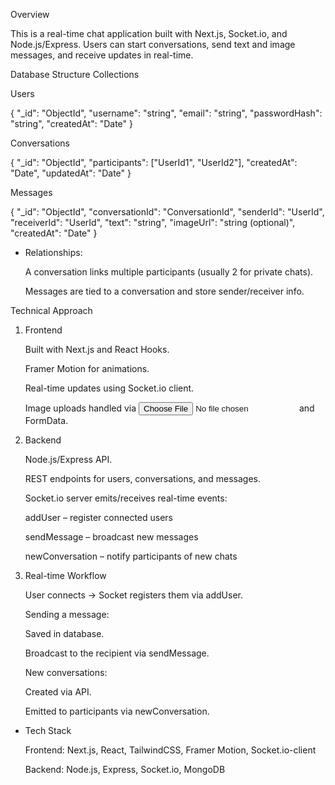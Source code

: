 Overview

This is a real-time chat application built with Next.js, Socket.io, and Node.js/Express. Users can start conversations, send text and image messages, and receive updates in real-time.

Database Structure
Collections

Users

{
  "_id": "ObjectId",
  "username": "string",
  "email": "string",
  "passwordHash": "string",
  "createdAt": "Date"
}


Conversations

{
  "_id": "ObjectId",
  "participants": ["UserId1", "UserId2"],
  "createdAt": "Date",
  "updatedAt": "Date"
}


Messages

{
  "_id": "ObjectId",
  "conversationId": "ConversationId",
  "senderId": "UserId",
  "receiverId": "UserId",
  "text": "string",
  "imageUrl": "string (optional)",
  "createdAt": "Date"
}


- Relationships:

    A conversation links multiple participants (usually 2 for private chats).
    
    Messages are tied to a conversation and store sender/receiver info.

Technical Approach
1. Frontend

    Built with Next.js and React Hooks.
    
    Framer Motion for animations.
    
    Real-time updates using Socket.io client.
    
    Image uploads handled via <input type="file"> and FormData.

2. Backend

    Node.js/Express API.
    
    REST endpoints for users, conversations, and messages.
    
    Socket.io server emits/receives real-time events:
    
    addUser – register connected users
    
    sendMessage – broadcast new messages
    
    newConversation – notify participants of new chats

3. Real-time Workflow

    User connects → Socket registers them via addUser.
    
    Sending a message:
    
    Saved in database.
    
    Broadcast to the recipient via sendMessage.
    
    New conversations:
    
    Created via API.
    
    Emitted to participants via newConversation.

- Tech Stack

  Frontend: Next.js, React, TailwindCSS, Framer Motion, Socket.io-client
  
  Backend: Node.js, Express, Socket.io, MongoDB
  
